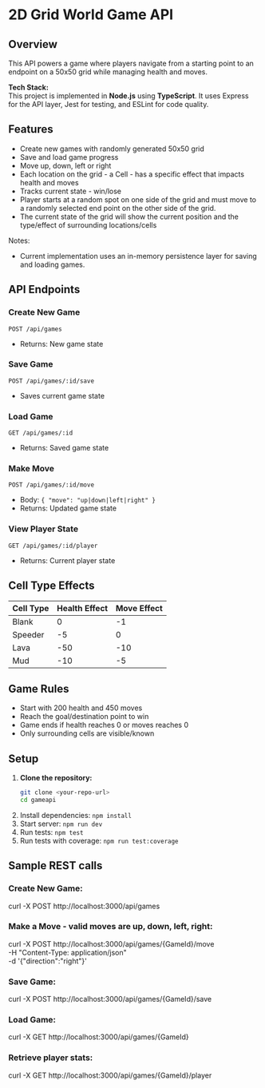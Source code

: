 # 2D Grid World Game API

## Overview
This API powers a game where players navigate from a starting point to an endpoint on a 50x50 grid while managing health and moves.

**Tech Stack:**  
This project is implemented in **Node.js** using **TypeScript**. It uses Express for the API layer, Jest for testing, and ESLint for code quality.

## Features
- Create new games with randomly generated 50x50 grid
- Save and load game progress
- Move up, down, left or right
- Each location on the grid - a Cell - has a specific effect that impacts health and moves
- Tracks current state - win/lose
- Player starts at a random spot on one side of the grid and must move to a randomly selected end point on the other side of the grid.
- The current state of the grid will show the current position and the type/effect of surrounding locations/cells

Notes:
* Current implementation uses an in-memory persistence layer for saving and loading games.

## API Endpoints

### Create New Game
`POST /api/games`
- Returns: New game state

### Save Game
`POST /api/games/:id/save`
- Saves current game state

### Load Game
`GET /api/games/:id`
- Returns: Saved game state

### Make Move
`POST /api/games/:id/move`
- Body: `{ "move": "up|down|left|right" }`
- Returns: Updated game state

### View Player State
`GET /api/games/:id/player`
- Returns: Current player state

## Cell Type Effects
| Cell Type   | Health Effect | Move Effect |
|-----------|---------------|--------------|
| Blank     | 0             | -1           |
| Speeder   | -5            | 0            |
| Lava      | -50           | -10          |
| Mud       | -10           | -5           |


## Game Rules
- Start with 200 health and 450 moves
- Reach the goal/destination point to win
- Game ends if health reaches 0 or moves reaches 0
- Only surrounding cells are visible/known

## Setup

1. **Clone the repository:**
   ```sh
   git clone <your-repo-url>
   cd gameapi
   ```
2. Install dependencies: `npm install`
3. Start server: `npm run dev`
4. Run tests: `npm test`
5. Run tests with coverage: `npm run test:coverage`

## Sample REST calls
### Create New Game:
curl -X POST http://localhost:3000/api/games 

### Make a Move - valid moves are up, down, left, right:
curl -X POST http://localhost:3000/api/games/{GameId}/move \
  -H "Content-Type: application/json" \
  -d '{"direction":"right"}'

### Save Game:
curl -X POST http://localhost:3000/api/games/{GameId}/save

### Load Game:
curl -X GET http://localhost:3000/api/games/{GameId}

### Retrieve player stats:
curl -X GET http://localhost:3000/api/games/{GameId}/player
